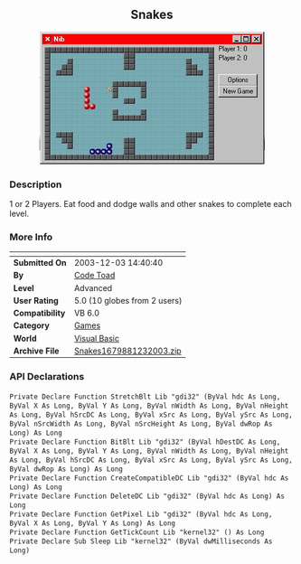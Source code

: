 ﻿<div align="center">

## Snakes

<img src="PIC2003123151618118.jpg">
</div>

### Description

1 or 2 Players. Eat food and dodge walls and other snakes to complete each level.
 
### More Info
 


<span>             |<span>
---                |---
**Submitted On**   |2003-12-03 14:40:40
**By**             |[Code Toad](https://github.com/Planet-Source-Code/PSCIndex/blob/master/ByAuthor/code-toad.md)
**Level**          |Advanced
**User Rating**    |5.0 (10 globes from 2 users)
**Compatibility**  |VB 6\.0
**Category**       |[Games](https://github.com/Planet-Source-Code/PSCIndex/blob/master/ByCategory/games__1-38.md)
**World**          |[Visual Basic](https://github.com/Planet-Source-Code/PSCIndex/blob/master/ByWorld/visual-basic.md)
**Archive File**   |[Snakes1679881232003\.zip](https://github.com/Planet-Source-Code/code-toad-snakes__1-50297/archive/master.zip)

### API Declarations

```
Private Declare Function StretchBlt Lib "gdi32" (ByVal hdc As Long, ByVal X As Long, ByVal Y As Long, ByVal nWidth As Long, ByVal nHeight As Long, ByVal hSrcDC As Long, ByVal xSrc As Long, ByVal ySrc As Long, ByVal nSrcWidth As Long, ByVal nSrcHeight As Long, ByVal dwRop As Long) As Long
Private Declare Function BitBlt Lib "gdi32" (ByVal hDestDC As Long, ByVal X As Long, ByVal Y As Long, ByVal nWidth As Long, ByVal nHeight As Long, ByVal hSrcDC As Long, ByVal xSrc As Long, ByVal ySrc As Long, ByVal dwRop As Long) As Long
Private Declare Function CreateCompatibleDC Lib "gdi32" (ByVal hdc As Long) As Long
Private Declare Function DeleteDC Lib "gdi32" (ByVal hdc As Long) As Long
Private Declare Function GetPixel Lib "gdi32" (ByVal hdc As Long, ByVal X As Long, ByVal Y As Long) As Long
Private Declare Function GetTickCount Lib "kernel32" () As Long
Private Declare Sub Sleep Lib "kernel32" (ByVal dwMilliseconds As Long)
```





